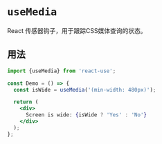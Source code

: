 # `useMedia`

React 传感器钩子，用于跟踪CSS媒体查询的状态。


## 用法

```jsx
import {useMedia} from 'react-use';

const Demo = () => {
  const isWide = useMedia('(min-width: 480px)');

  return (
    <div>
      Screen is wide: {isWide ? 'Yes' : 'No'}
    </div>
  );
};
```
